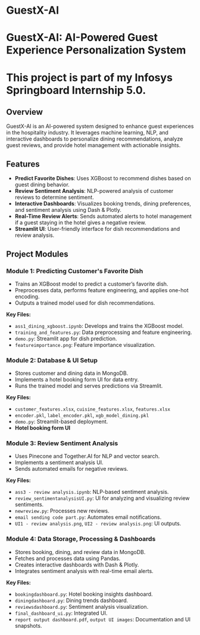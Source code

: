 # GuestX-AI
# GuestX-AI: AI-Powered Guest Experience Personalization System

# This project is part of my Infosys Springboard Internship 5.0.

## Overview

GuestX-AI is an AI-powered system designed to enhance guest experiences in the hospitality industry. It leverages machine learning, NLP, and interactive dashboards to personalize dining recommendations, analyze guest reviews, and provide hotel management with actionable insights.

## Features

- **Predict Favorite Dishes**: Uses XGBoost to recommend dishes based on guest dining behavior.
- **Review Sentiment Analysis**: NLP-powered analysis of customer reviews to determine sentiment.
- **Interactive Dashboards**: Visualizes booking trends, dining preferences, and sentiment analysis using Dash & Plotly.
- **Real-Time Review Alerts**: Sends automated alerts to hotel management if a guest staying in the hotel gives a negative review.
- **Streamlit UI**: User-friendly interface for dish recommendations and review analysis.

## Project Modules

### **Module 1: Predicting Customer's Favorite Dish**

- Trains an XGBoost model to predict a customer’s favorite dish.
- Preprocesses data, performs feature engineering, and applies one-hot encoding.
- Outputs a trained model used for dish recommendations.

**Key Files:**

- `ass1_dining_xgboost.ipynb`: Develops and trains the XGBoost model.
- `training_and_features.py`: Data preprocessing and feature engineering.
- `demo.py`: Streamlit app for dish prediction.
- `featureimportance.png`: Feature importance visualization.

### **Module 2: Database & UI Setup**

- Stores customer and dining data in MongoDB.
- Implements a hotel booking form UI for data entry.
- Runs the trained model and serves predictions via Streamlit.

**Key Files:**

- `customer_features.xlsx`, `cuisine_features.xlsx`, `features.xlsx`
- `encoder.pkl`, `label_encoder.pkl`, `xgb_model_dining.pkl`
- `demo.py`: Streamlit-based deployment.
- **Hotel booking form UI**

### **Module 3: Review Sentiment Analysis**

- Uses Pinecone and Together.AI for NLP and vector search.
- Implements a sentiment analysis UI.
- Sends automated emails for negative reviews.

**Key Files:**

- `ass3 - review analysis.ipynb`: NLP-based sentiment analysis.
- `review_sentimentanalysisUI.py`: UI for analyzing and visualizing review sentiments.
- `newreview.py`: Processes new reviews.
- `email sending code part.py`: Automates email notifications.
- `UI1 - review analysis.png`, `UI2 - review analysis.png`: UI outputs.

### **Module 4: Data Storage, Processing & Dashboards**

- Stores booking, dining, and review data in MongoDB.
- Fetches and processes data using Pandas.
- Creates interactive dashboards with Dash & Plotly.
- Integrates sentiment analysis with real-time email alerts.

**Key Files:**

- `bookingdashboard.py`: Hotel booking insights dashboard.
- `diningdashboard.py`: Dining trends dashboard.
- `reviewsdashboard.py`: Sentiment analysis visualization.
- `final_dashboard_ui.py`: Integrated UI.
- `report output dashboard.pdf`, `output UI images`: Documentation and UI snapshots.
